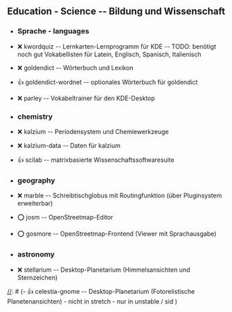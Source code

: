 ##  Education - Science  --  Bildung und Wissenschaft

- ###  Sprache - languages

- :x:  kwordquiz  --	Lernkarten-Lernprogramm für KDE -- TODO: benötigt noch gut Vokabellisten für Latein, Englisch, Spanisch, Italienisch
- :x:  goldendict  --	Wörterbuch und Lexikon
- :+1:  goldendict-wordnet  -- optionales Wörterbuch für goldendict

[//]: # (- :o:  openteacher  -- eine weitere Sprachlernsoftware - nicht in stretch - nur in unstable / sid)
- :x:  parley  --	Vokabeltrainer für den KDE-Desktop

[//]: # (- :+1:  anki  -- Vokabeltrainer mit Unterstützung von asiatischen Schriftzeichen, LaTeX, Audioaufnahmen und Bildern und optionaler Onlinesync - nicht in stretch - nur in unstable / sid )

- ###  chemistry

- :x:  kalzium  --	Periodensystem und Chemiewerkzeuge
- :x:  kalzium-data  -- Daten für kalzium
- :+1:  scilab  --	matrixbasierte Wissenschaftssoftwaresuite

- ###  geography

- :x:  marble  --	Schreibtischglobus mit Routingfunktion (über Pluginsystem erweiterbar)
- :o:  josm  --		OpenStreetmap-Editor

[//]: # (Hat sich nicht so richtig bewähren können)
- :o:  gosmore  -- OpenStreetmap-Frontend (Viewer mit Sprachausgabe)

- ###  astronomy

[//]: # (Dies zieht mit stellarium-data eine 112 MB großes Paket als Abhängigkeit nach)
- :x:  stellarium  -- Desktop-Planetarium (Himmelsansichten und Sternzeichen)

[//]: # (- :+1:  celestia-gnome  -- Desktop-Planetarium (Fotorelistische Planetenansichten) - nicht in stretch - nur in unstable / sid )
 
